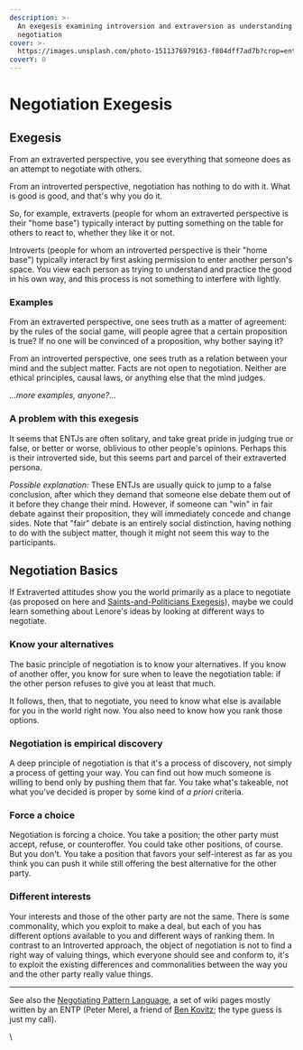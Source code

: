 ```yaml
---
description: >-
  An exegesis examining introversion and extraversion as understanding vs.
  negotiation
cover: >-
  https://images.unsplash.com/photo-1511376979163-f804dff7ad7b?crop=entropy&cs=srgb&fm=jpg&ixid=M3wxOTcwMjR8MHwxfHNlYXJjaHw2fHxuZWdvdGlhdGlvbnxlbnwwfHx8fDE3MzgwMzc4Njh8MA&ixlib=rb-4.0.3&q=85
coverY: 0
---
```


# Negotiation Exegesis

## Exegesis

From an extraverted perspective, you see everything that someone does as an attempt to negotiate with others.

From an introverted perspective, negotiation has nothing to do with it. What is good is good, and that's why you do it.

So, for example, extraverts (people for whom an extraverted perspective is their "home base") typically interact by putting something on the table for others to react to, whether they like it or not.

Introverts (people for whom an introverted perspective is their "home base") typically interact by first asking permission to enter another person's space. You view each person as trying to understand and practice the good in his own way, and this process is not something to interfere with lightly.

### Examples

From an extraverted perspective, one sees truth as a matter of agreement: by the rules of the social game, will people agree that a certain proposition is true? If no one will be convinced of a proposition, why bother saying it?

From an introverted perspective, one sees truth as a relation between your mind and the subject matter. Facts are not open to negotiation. Neither are ethical principles, causal laws, or anything else that the mind judges.

_...more examples, anyone?..._

### A problem with this exegesis

It seems that ENTJs are often solitary, and take great pride in judging true or false, or better or worse, oblivious to other people's opinions. Perhaps this is their introverted side, but this seems part and parcel of their extraverted persona.

_Possible explanation:_ These ENTJs are usually quick to jump to a false conclusion, after which they demand that someone else debate them out of it before they change their mind. However, if someone can "win" in fair debate against their proposition, they will immediately concede and change sides. Note that "fair" debate is an entirely social distinction, having nothing to do with the subject matter, though it might not seem this way to the participants.

## Negotiation Basics

If Extraverted attitudes show you the world primarily as a place to negotiate (as proposed on here and [Saints-and-Politicians Exegesis](saints-and-politicians-exegesis.md)), maybe we could learn something about Lenore's ideas by looking at different ways to negotiate.

### Know your alternatives

The basic principle of negotiation is to know your alternatives. If you know of another offer, you know for sure when to leave the negotiation table: if the other person refuses to give you at least that much.

It follows, then, that to negotiate, you need to know what else is available for you in the world right now. You also need to know how you rank those options.

### Negotiation is empirical discovery

A deep principle of negotiation is that it's a process of discovery, not simply a process of getting your way. You can find out how much someone is willing to bend only by pushing them that far. You take what's takeable, not what you've decided is proper by some kind of _a priori_ criteria.

### Force a choice

Negotiation is forcing a choice. You take a position; the other party must accept, refuse, or counteroffer. You could take other positions, of course. But you don't. You take a position that favors your self-interest as far as you think you can push it while still offering the best alternative for the other party.

### Different interests

Your interests and those of the other party are not the same. There is some commonality, which you exploit to make a deal, but each of you has different options available to you and different ways of ranking them. In contrast to an Introverted approach, the object of negotiation is not to find a right way of valuing things, which everyone should see and conform to, it's to exploit the existing differences and commonalities between the way you and the other party really value things.

***

See also the [Negotiating Pattern Language](https://web.archive.org/web/20070330155752/http://www.c2.com/cgi/wiki?NegotiatingPatternLanguage), a set of wiki pages mostly written by an ENTP (Peter Merel, a friend of [Ben Kovitz](https://web.archive.org/web/20070330155752/http://greenlightwiki.com/lenore-exegesis/Ben_Kovitz); the type guess is just my call).

\
